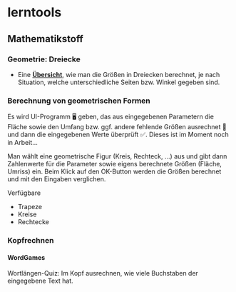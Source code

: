 # lerntools

## Mathematikstoff
### Geometrie: Dreiecke
* Eine **[Übersicht](Mathematics/Stoffsammlung/Dreiecke.md)**, wie man die Größen in Dreiecken berechnet, je nach Situation, welche unterschiedliche Seiten bzw. Winkel gegeben sind.

### Berechnung von geometrischen Formen
Es wird UI-Programm 🖥️ geben, das aus eingegebenen Parametern die Fläche sowie den Umfang bzw. ggf. andere fehlende Größen ausrechnet 📐 und dann die eingegebenen Werte überprüft ✅. Dieses ist im Moment noch in Arbeit&hellip;

Man wählt eine geometrische Figur (Kreis, Rechteck, &hellip;) aus und gibt dann Zahlenwerte für die Parameter sowie eigens berechnete Größen (Fläche, Umriss) ein. Beim Klick auf den OK-Button werden die Größen berechnet und mit den Eingaben verglichen.

Verfügbare 
* Trapeze
* Kreise
* Rechtecke

### Kopfrechnen
#### WordGames
Wortlängen-Quiz: Im Kopf ausrechnen, wie viele Buchstaben der eingegebene Text hat.

